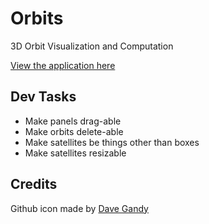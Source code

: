 # Orbits

3D Orbit Visualization and Computation

[View the application here](https://nprezant.github.io/orbits/)

## Dev Tasks

* Make panels drag-able
* Make orbits delete-able
* Make satellites be things other than boxes
* Make satellites resizable

## Credits

Github icon made by [Dave Gandy](https://www.flaticon.com/authors/dave-gandy)
